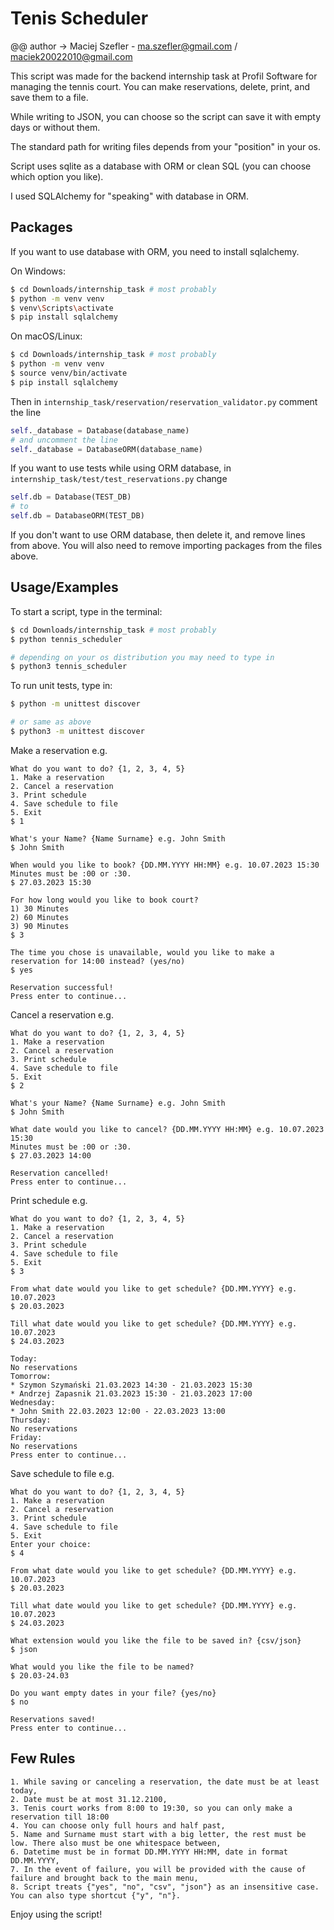 
# Tenis Scheduler 

@@ author -> Maciej Szefler - ma.szefler@gmail.com / maciek20022010@gmail.com

This script was made for the backend internship task at Profil Software for managing the tennis court. You can make reservations, delete, print, and save them to a file.

While writing to JSON, you can choose so the script can save it with empty days or without them.

The standard path for writing files depends from your "position" in your os. 

Script uses sqlite as a database with ORM or clean SQL (you can choose which option you like).

I used SQLAlchemy for "speaking" with database in ORM.
## Packages
If you want to use database with ORM, you need to install sqlalchemy.

On Windows:

```bash
$ cd Downloads/internship_task # most probably
$ python -m venv venv
$ venv\Scripts\activate
$ pip install sqlalchemy

```

On macOS/Linux:

```bash
$ cd Downloads/internship_task # most probably
$ python -m venv venv
$ source venv/bin/activate
$ pip install sqlalchemy
```

Then in ```internship_task/reservation/reservation_validator.py```  comment the line 
```py
self._database = Database(database_name)
# and uncomment the line
self._database = DatabaseORM(database_name)
```

If you want to use tests while using ORM database, in ```internship_task/test/test_reservations.py``` change
```python
self.db = Database(TEST_DB)
# to 
self.db = DatabaseORM(TEST_DB)
```

If you don't want to use ORM database, then delete it, and remove lines from above. You will also need to remove importing packages from the files above.

## Usage/Examples

To start a script, type in the terminal:

```bash
$ cd Downloads/internship_task # most probably
$ python tennis_scheduler

# depending on your os distribution you may need to type in
$ python3 tennis_scheduler 
```

To run unit tests, type in:

```bash
$ python -m unittest discover  

# or same as above
$ python3 -m unittest discover
```

Make a reservation e.g.

```
What do you want to do? {1, 2, 3, 4, 5}
1. Make a reservation
2. Cancel a reservation
3. Print schedule
4. Save schedule to file
5. Exit
$ 1

What's your Name? {Name Surname} e.g. John Smith
$ John Smith

When would you like to book? {DD.MM.YYYY HH:MM} e.g. 10.07.2023 15:30
Minutes must be :00 or :30.
$ 27.03.2023 15:30

For how long would you like to book court?
1) 30 Minutes
2) 60 Minutes
3) 90 Minutes
$ 3

The time you chose is unavailable, would you like to make a reservation for 14:00 instead? (yes/no)
$ yes

Reservation successful!
Press enter to continue...
```

Cancel a reservation e.g.

```
What do you want to do? {1, 2, 3, 4, 5}
1. Make a reservation
2. Cancel a reservation
3. Print schedule
4. Save schedule to file
5. Exit
$ 2

What's your Name? {Name Surname} e.g. John Smith
$ John Smith

What date would you like to cancel? {DD.MM.YYYY HH:MM} e.g. 10.07.2023 15:30
Minutes must be :00 or :30.
$ 27.03.2023 14:00

Reservation cancelled!
Press enter to continue...
```

Print schedule e.g.

```
What do you want to do? {1, 2, 3, 4, 5}
1. Make a reservation
2. Cancel a reservation
3. Print schedule
4. Save schedule to file
5. Exit
$ 3

From what date would you like to get schedule? {DD.MM.YYYY} e.g. 10.07.2023
$ 20.03.2023

Till what date would you like to get schedule? {DD.MM.YYYY} e.g. 10.07.2023
$ 24.03.2023

Today:
No reservations
Tomorrow:
* Szymon Szymański 21.03.2023 14:30 - 21.03.2023 15:30
* Andrzej Zapasnik 21.03.2023 15:30 - 21.03.2023 17:00
Wednesday:
* John Smith 22.03.2023 12:00 - 22.03.2023 13:00
Thursday:
No reservations
Friday:
No reservations
Press enter to continue...
```

Save schedule to file e.g.

```
What do you want to do? {1, 2, 3, 4, 5}
1. Make a reservation
2. Cancel a reservation
3. Print schedule
4. Save schedule to file
5. Exit
Enter your choice:
$ 4

From what date would you like to get schedule? {DD.MM.YYYY} e.g. 10.07.2023
$ 20.03.2023

Till what date would you like to get schedule? {DD.MM.YYYY} e.g. 10.07.2023
$ 24.03.2023

What extension would you like the file to be saved in? {csv/json}
$ json

What would you like the file to be named?
$ 20.03-24.03

Do you want empty dates in your file? {yes/no}
$ no

Reservations saved!
Press enter to continue...
```


## Few Rules

    1. While saving or canceling a reservation, the date must be at least today,
    2. Date must be at most 31.12.2100,
    3. Tenis court works from 8:00 to 19:30, so you can only make a reservation till 18:00
    4. You can choose only full hours and half past,
    5. Name and Surname must start with a big letter, the rest must be low. There also must be one whitespace between,
    6. Datetime must be in format DD.MM.YYYY HH:MM, date in format DD.MM.YYYY,
    7. In the event of failure, you will be provided with the cause of failure and brought back to the main menu,
    8. Script treats {"yes", "no", "csv", "json"} as an insensitive case. You can also type shortcut {"y", "n"}.

Enjoy using the script!


